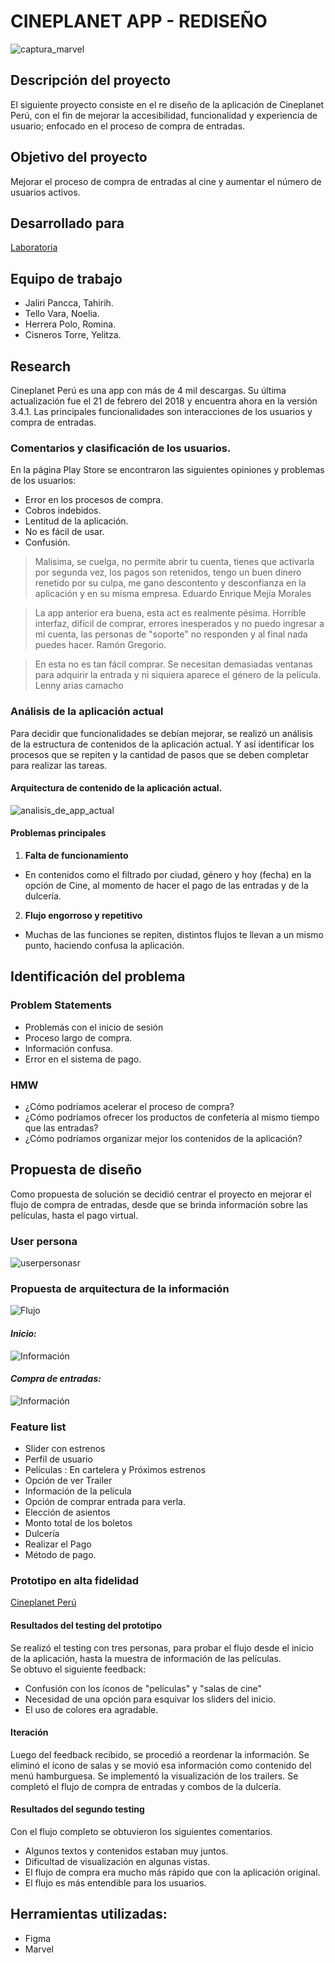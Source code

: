 # CINEPLANET APP - REDISEÑO

![captura_marvel](https://user-images.githubusercontent.com/32309909/38033950-cf5fdd52-3266-11e8-86d6-9c56a9b6a8a1.jpg)



## **Descripción del proyecto**

El siguiente proyecto consiste en el re diseño de la aplicación de Cineplanet Perú, con el fin de mejorar la accesibilidad, funcionalidad y experiencia de usuario; enfocado en el proceso de compra de entradas.

## **Objetivo del proyecto**

Mejorar el proceso de compra de entradas al cine y aumentar el número de usuarios activos. 

## Desarrollado para

[Laboratoria](http://laboratoria.la)

## Equipo de trabajo

+ Jaliri Pancca, Tahirih.
+ Tello Vara, Noelia.
+ Herrera Polo, Romina. 
+ Cisneros Torre, Yelitza.


## **Research**
Cineplanet Perú es una app con más de 4 mil descargas. Su última actualización fue el 21 de febrero del 2018 y encuentra ahora en la versión 3.4.1. Las principales funcionalidades son interacciones de los usuarios y compra de entradas.

### Comentarios y clasificación de los usuarios.

En la página Play Store se encontraron las siguientes opiniones y problemas de los usuarios:

- Error en los procesos de compra.
- Cobros indebidos.
- Lentitud de la aplicación.
- No es fácil de usar.
- Confusión.


> Malisima, se cuelga, no permite abrir tu cuenta, tienes que activarla por segunda vez, los pagos son retenidos, tengo un buen dinero renetido por su culpa, me gano descontento y desconfianza en la aplicación y en su misma empresa.
Eduardo Enrique Mejía Morales

> La app anterior era buena, esta act es realmente pésima. Horrible interfaz, difícil de comprar, errores inesperados y no puedo ingresar a mi cuenta, las personas de "soporte" no responden y al final nada puedes hacer.
Ramón Gregorio.

>  En esta no es tan fácil comprar. Se necesitan demasiadas ventanas para adquirir la entrada y ni siquiera aparece el género de la película. 
Lenny arias camacho  

### Análisis de la aplicación actual

Para decidir que funcionalidades se debían mejorar, se realizó un análisis de la estructura de contenidos de la aplicación actual. Y así identificar los procesos que se repiten y la cantidad de pasos que se deben completar para realizar las tareas. 

#### Arquitectura de contenido de la aplicación actual.
![analisis_de_app_actual](https://user-images.githubusercontent.com/32309909/38006898-969a8b84-320c-11e8-8f16-535c3fece3c5.jpg)

#### **Problemas principales**


1. **Falta de funcionamiento**
  - En contenidos como el filtrado por ciudad, género y hoy (fecha) en la opción de Cine, al momento de hacer el pago de las entradas y de la dulcería.

2. **Flujo engorroso y repetitivo**
  - Muchas de las funciones se repiten, distintos flujos te llevan a un mismo punto, haciendo confusa la aplicación.


## **Identificación del problema**

### Problem Statements

- Problemás con el inicio de sesión
- Proceso largo de compra.
- Información confusa.
- Error en el sistema de pago.

### HMW

- ¿Cómo podríamos acelerar el proceso de compra?
- ¿Cómo podríamos ofrecer los productos de confetería al mismo tiempo que las entradas?
- ¿Cómo podríamos organizar mejor los contenidos de la aplicación?

## **Propuesta de diseño**

Como propuesta de solución se decidió centrar el proyecto en mejorar el flujo de compra de entradas, desde que se brinda información sobre las películas, hasta el pago virtual. 


### User persona
![userpersonasr](https://user-images.githubusercontent.com/32309909/38034231-6c38de08-3267-11e8-9c6d-be1fc6858009.png)


### Propuesta de arquitectura de la información

![Flujo](public/assets/flujo/flujo-0.jpg)

#### *Inicio:* 

![Información](public/assets/flujo/flujo-1.jpg)

#### *Compra de entradas:*

![Información](public/assets/flujo/flujo-2.jpg)


### Feature list
 - Slider con estrenos
 - Perfil de usuario
 - Películas : En cartelera y Próximos estrenos
 - Opción de ver Trailer
 - Información de la película
 - Opción de comprar entrada para verla.
 - Elección de asientos
 - Monto total de los boletos
 - Dulcería
 - Realizar el Pago
 - Método de pago.


### Prototipo en alta fidelidad

[Cineplanet Perú](https://marvelapp.com/ca48gf4/screen/40306422)

#### Resultados del testing del prototipo

Se realizó el testing con tres personas, para probar el flujo desde el inicio de la aplicación, hasta la muestra de información de las películas.  
Se obtuvo el siguiente feedback:

- Confusión con los íconos de "películas" y "salas de cine"
- Necesidad de una opción para esquivar los sliders del inicio.
- El uso de colores era agradable.

#### Iteración

Luego del feedback recibido, se procedió a reordenar la información. Se eliminó el ícono de salas y se movió esa información como contenido del menú hamburguesa. Se implementó la visualización de los trailers.
Se completó el flujo de compra de entradas y combos de la dulcería.

#### Resultados del segundo testing

Con el flujo completo se obtuvieron los siguientes comentarios.

- Algunos textos y contenidos estaban muy juntos.
- Dificultad de visualización en algunas vistas.
- El flujo de compra era mucho más rápido que con la aplicación original. 
- El flujo es más entendible para los usuarios. 


## Herramientas utilizadas:

- Figma
- Marvel
